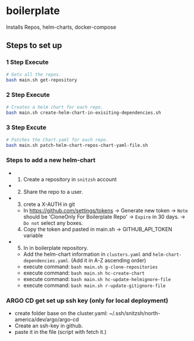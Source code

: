 # boilerplate

Installs Repos, helm-charts, docker-compose

## Steps to set up

### 1 Step Execute

```bash
# Gets all the repos.
bash main.sh get-repository
```

### 2 Step Execute

```bash
# Creates a helm chart for each repo.
bash main.sh create-helm-chart-in-exisiting-dependencies.sh
```

### 3 Step Excute

```bash
# Patches the Chart.yaml for each repo.
bash main.sh patch-helm-chart-repos-chart-yaml-file.sh
```


### Steps to add a new helm-chart
- 1) Create a repository in `snitzsh` account
- 2) Share the repo to a user.
- 3) crete a X-AUTH in git
  * In https://github.com/settings/tokens
    -> Generate new token
    -> `Note` should be 'CloneOnly For Boilerplate Repo'
    -> `Expire` in 30 days.
    -> `Do not` select any boxes.
  4) Copy the token and pasted in main.sh -> GITHUB_API_TOKEN variable
- 5) In in boilerplate repository.
    * Add the helm-chart information in `clusters.yaml` and `helm-chart-dependencies.yaml`.
      (Add it in A-Z ascending order)
    * execute command: `bash main.sh g-clone-repositories`
    * execute command: `bash main.sh hc-create-chart`
    * execute command: `bash main.sh hc-update-helmignore-file`
    * execute command: `bash main.sh r-update-gitignore-file`


### ARGO CD get set up ssh key (only for local deployment)
- create folder base on the cluster.yaml: ~/.ssh/snitzsh/north-america/dev/argo/argo-cd
- Create an ssh-key in github.
- paste it in the file (script with fetch it.)
